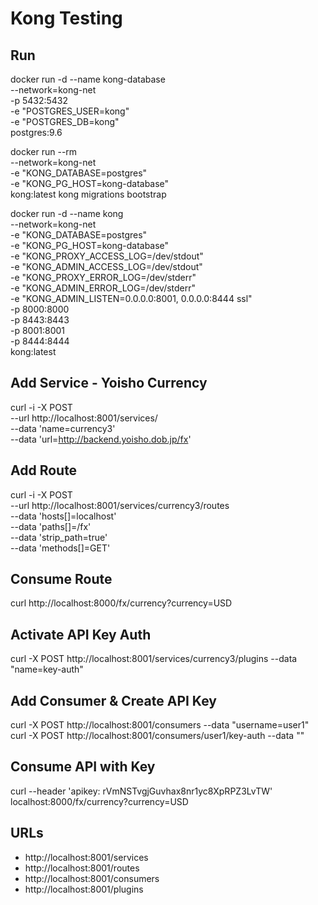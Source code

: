 # Kong Testing

## Run

docker run -d --name kong-database \
   --network=kong-net \
   -p 5432:5432 \
   -e "POSTGRES_USER=kong" \
   -e "POSTGRES_DB=kong" \
   postgres:9.6

docker run --rm \
   --network=kong-net \
   -e "KONG_DATABASE=postgres" \
   -e "KONG_PG_HOST=kong-database" \
   kong:latest kong migrations bootstrap


docker run -d --name kong \
  --network=kong-net \
  -e "KONG_DATABASE=postgres" \
  -e "KONG_PG_HOST=kong-database" \
  -e "KONG_PROXY_ACCESS_LOG=/dev/stdout" \
  -e "KONG_ADMIN_ACCESS_LOG=/dev/stdout" \
  -e "KONG_PROXY_ERROR_LOG=/dev/stderr" \
  -e "KONG_ADMIN_ERROR_LOG=/dev/stderr" \
  -e "KONG_ADMIN_LISTEN=0.0.0.0:8001, 0.0.0.0:8444 ssl" \
  -p 8000:8000 \
  -p 8443:8443 \
  -p 8001:8001 \
  -p 8444:8444 \
  kong:latest
  
## Add Service - Yoisho Currency
 
 curl -i -X POST \
  --url http://localhost:8001/services/ \
  --data 'name=currency3' \
  --data 'url=http://backend.yoisho.dob.jp/fx'
  
## Add Route

curl -i -X POST \
--url http://localhost:8001/services/currency3/routes \
--data 'hosts[]=localhost' \
--data 'paths[]=/fx' \
--data 'strip_path=true' \
--data 'methods[]=GET'

## Consume Route

curl http://localhost:8000/fx/currency?currency=USD

## Activate API Key Auth

curl -X POST http://localhost:8001/services/currency3/plugins --data "name=key-auth"

## Add Consumer & Create API Key

curl -X POST http://localhost:8001/consumers --data "username=user1"   
curl -X POST http://localhost:8001/consumers/user1/key-auth --data ""

## Consume API with Key

curl --header 'apikey: rVmNSTvgjGuvhax8nr1yc8XpRPZ3LvTW' localhost:8000/fx/currency?currency=USD

## URLs

* http://localhost:8001/services
* http://localhost:8001/routes
* http://localhost:8001/consumers
* http://localhost:8001/plugins


